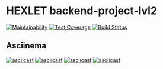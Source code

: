 # HEXLET backend-project-lvl2
[![Maintainability](https://api.codeclimate.com/v1/badges/4b102018e80368ee72c1/maintainability)](https://codeclimate.com/github/allkas/backend-project-lvl2/maintainability)
[![Test Coverage](https://api.codeclimate.com/v1/badges/4b102018e80368ee72c1/test_coverage)](https://codeclimate.com/github/allkas/backend-project-lvl2/test_coverage)
[![Build Status](https://travis-ci.com/allkas/backend-project-lvl2.svg?branch=master)](https://travis-ci.com/allkas/backend-project-lvl2)
## Asciinema
[![asciicast](https://asciinema.org/a/XSXmxr3RYxIkIatEz6f2QVsQw.svg)](https://asciinema.org/a/XSXmxr3RYxIkIatEz6f2QVsQw)
[![asciicast](https://asciinema.org/a/9SAYoDRo29BbpZYJIHjC0PhNJ.svg)](https://asciinema.org/a/9SAYoDRo29BbpZYJIHjC0PhNJ)
[![asciicast](https://asciinema.org/a/2YmHLvRm0bf9HuvMpLgaTbsCb.svg)](https://asciinema.org/a/2YmHLvRm0bf9HuvMpLgaTbsCb)
[![asciicast](https://asciinema.org/a/jhRCuLpStug22hWpDyovyuHEv.svg)](https://asciinema.org/a/jhRCuLpStug22hWpDyovyuHEv)

